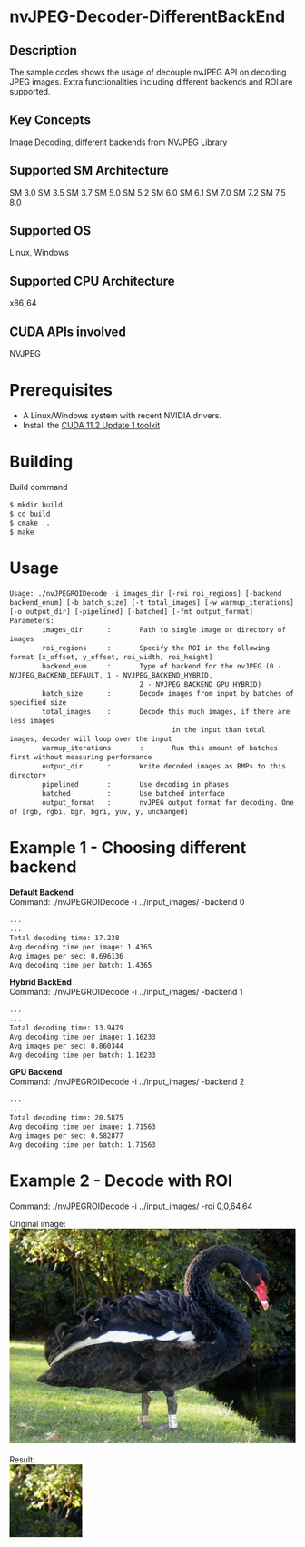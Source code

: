 # nvJPEG-Decoder-DifferentBackEnd

## Description
The sample codes shows the usage of decouple nvJPEG API on decoding JPEG images. Extra functionalities including different backends and ROI are supported.

## Key Concepts
Image Decoding, different backends from NVJPEG Library

## Supported SM Architecture 
SM 3.0 SM 3.5 SM 3.7 SM 5.0 SM 5.2 SM 6.0 SM 6.1 SM 7.0 SM 7.2 SM 7.5 8.0

## Supported OS
Linux, Windows

## Supported CPU Architecture
x86_64

## CUDA APIs involved
NVJPEG

# Prerequisites
- A Linux/Windows system with recent NVIDIA drivers.
- Install the [CUDA 11.2 Update 1 toolkit](https://developer.nvidia.com/cuda-downloads) 

# Building
Build command
```
$ mkdir build
$ cd build
$ cmake ..
$ make
```

# Usage
```
Usage: ./nvJPEGROIDecode -i images_dir [-roi roi_regions] [-backend backend_enum] [-b batch_size] [-t total_images] [-w warmup_iterations] [-o output_dir] [-pipelined] [-batched] [-fmt output_format]
Parameters: 
        images_dir      :       Path to single image or directory of images
        roi_regions     :       Specify the ROI in the following format [x_offset, y_offset, roi_width, roi_height]
        backend_eum     :       Type of backend for the nvJPEG (0 - NVJPEG_BACKEND_DEFAULT, 1 - NVJPEG_BACKEND_HYBRID,
                                2 - NVJPEG_BACKEND_GPU_HYBRID)
        batch_size      :       Decode images from input by batches of specified size
        total_images    :       Decode this much images, if there are less images 
                                        in the input than total images, decoder will loop over the input
        warmup_iterations       :       Run this amount of batches first without measuring performance
        output_dir      :       Write decoded images as BMPs to this directory
        pipelined       :       Use decoding in phases
        batched         :       Use batched interface
        output_format   :       nvJPEG output format for decoding. One of [rgb, rgbi, bgr, bgri, yuv, y, unchanged]
```

# Example 1 - Choosing different backend
**Default Backend**
<br />
Command: ./nvJPEGROIDecode -i ../input_images/ -backend 0
```
...
...
Total decoding time: 17.238
Avg decoding time per image: 1.4365
Avg images per sec: 0.696136
Avg decoding time per batch: 1.4365
```

**Hybrid BackEnd**
<br />
Command: ./nvJPEGROIDecode -i ../input_images/ -backend 1
```
...
...
Total decoding time: 13.9479
Avg decoding time per image: 1.16233
Avg images per sec: 0.860344
Avg decoding time per batch: 1.16233
```

**GPU Backend**
<br />
Command: ./nvJPEGROIDecode -i ../input_images/ -backend 2
```
...
...
Total decoding time: 20.5875
Avg decoding time per image: 1.71563
Avg images per sec: 0.582877
Avg decoding time per batch: 1.71563
```

# Example 2 - Decode with ROI
Command: ./nvJPEGROIDecode -i ../input_images/ -roi 0,0,64,64

Original image: 
<br />
![Original Image](./input_images/img9.jpg)
<br />
<br />
Result: 
<br />
![Result](img9_roi.png)











